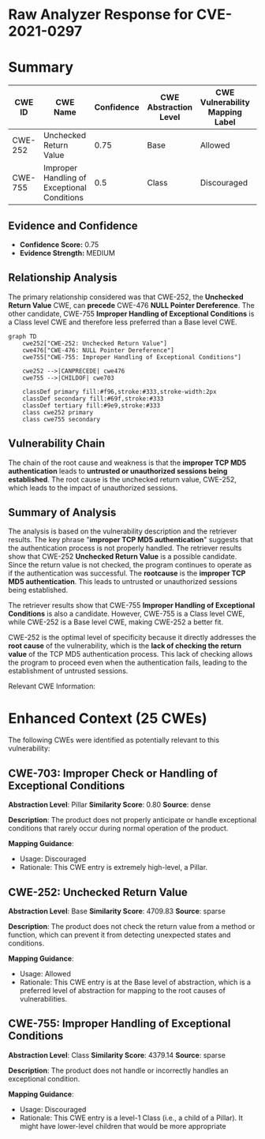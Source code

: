# Raw Analyzer Response for CVE-2021-0297

# Summary
| CWE ID | CWE Name | Confidence | CWE Abstraction Level | CWE Vulnerability Mapping Label | CWE-Vulnerability Mapping Notes |
|---|---|---|---|---|---|
| CWE-252 | Unchecked Return Value | 0.75 | Base | Allowed | Primary CWE |
| CWE-755 | Improper Handling of Exceptional Conditions | 0.5 | Class | Discouraged | Secondary Candidate |

## Evidence and Confidence

*   **Confidence Score:** 0.75
*   **Evidence Strength:** MEDIUM

## Relationship Analysis
The primary relationship considered was that CWE-252, the **Unchecked Return Value** CWE, can **precede** CWE-476 **NULL Pointer Dereference**. The other candidate, CWE-755 **Improper Handling of Exceptional Conditions** is a Class level CWE and therefore less preferred than a Base level CWE.

```mermaid
graph TD
    cwe252["CWE-252: Unchecked Return Value"]
    cwe476["CWE-476: NULL Pointer Dereference"]
    cwe755["CWE-755: Improper Handling of Exceptional Conditions"]
    
    cwe252 -->|CANPRECEDE| cwe476
    cwe755 -->|CHILDOF| cwe703
    
    classDef primary fill:#f96,stroke:#333,stroke-width:2px
    classDef secondary fill:#69f,stroke:#333
    classDef tertiary fill:#9e9,stroke:#333
    class cwe252 primary
    class cwe755 secondary
```

## Vulnerability Chain
The chain of the root cause and weakness is that the **improper TCP MD5 authentication** leads to **untrusted or unauthorized sessions being established**. The root cause is the unchecked return value, CWE-252, which leads to the impact of unauthorized sessions.

## Summary of Analysis
The analysis is based on the vulnerability description and the retriever results. The key phrase "**improper TCP MD5 authentication**" suggests that the authentication process is not properly handled. The retriever results show that CWE-252 **Unchecked Return Value** is a possible candidate. Since the return value is not checked, the program continues to operate as if the authentication was successful. The **rootcause** is the **improper TCP MD5 authentication**. This leads to untrusted or unauthorized sessions being established.

The retriever results show that CWE-755 **Improper Handling of Exceptional Conditions** is also a candidate. However, CWE-755 is a Class level CWE, while CWE-252 is a Base level CWE, making CWE-252 a better fit.

CWE-252 is the optimal level of specificity because it directly addresses the **root cause** of the vulnerability, which is the **lack of checking the return value** of the TCP MD5 authentication process. This lack of checking allows the program to proceed even when the authentication fails, leading to the establishment of untrusted sessions.

Relevant CWE Information:

# Enhanced Context (25 CWEs)
The following CWEs were identified as potentially relevant to this vulnerability:

## CWE-703: Improper Check or Handling of Exceptional Conditions
**Abstraction Level**: Pillar
**Similarity Score**: 0.80
**Source**: dense

**Description**:
The product does not properly anticipate or handle exceptional conditions that rarely occur during normal operation of the product.

**Mapping Guidance**:
- Usage: Discouraged
- Rationale: This CWE entry is extremely high-level, a Pillar.

## CWE-252: Unchecked Return Value
**Abstraction Level**: Base
**Similarity Score**: 4709.83
**Source**: sparse

**Description**:
The product does not check the return value from a method or function, which can prevent it from detecting unexpected states and conditions.

**Mapping Guidance**:
- Usage: Allowed
- Rationale: This CWE entry is at the Base level of abstraction, which is a preferred level of abstraction for mapping to the root causes of vulnerabilities.

## CWE-755: Improper Handling of Exceptional Conditions
**Abstraction Level**: Class
**Similarity Score**: 4379.14
**Source**: sparse

**Description**:
The product does not handle or incorrectly handles an exceptional condition.

**Mapping Guidance**:
- Usage: Discouraged
- Rationale: This CWE entry is a level-1 Class (i.e., a child of a Pillar). It might have lower-level children that would be more appropriate